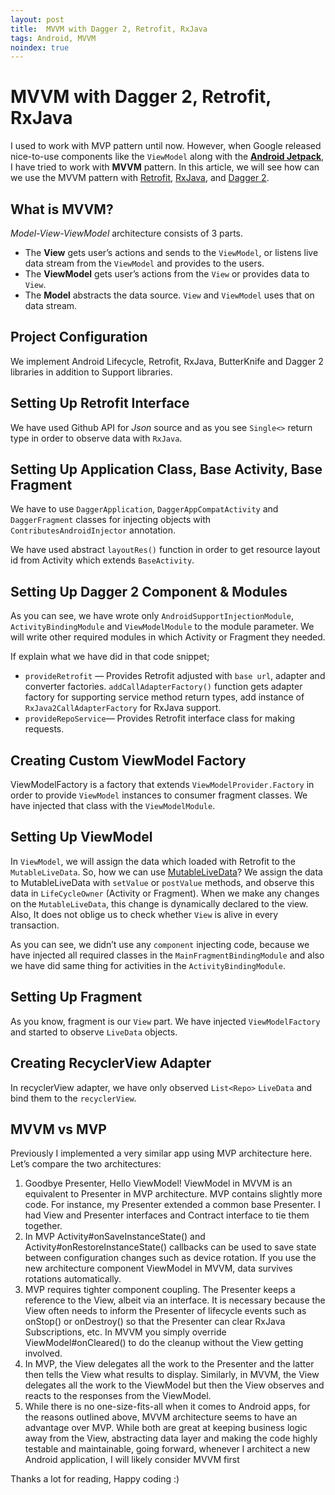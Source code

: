 ```yaml
---
layout: post
title:  MVVM with Dagger 2, Retrofit, RxJava
tags: Android, MVVM 
noindex: true
---
```


MVVM with Dagger 2, Retrofit, RxJava
=====================================================================

I used to work with MVP pattern until now. However, when Google released nice-to-use components like the `ViewModel` along with the [**Android Jetpack**](https://developer.android.com/jetpack/), I have tried to work with **MVVM** pattern. In this article, we will see how can we use the MVVM pattern with [Retrofit](https://github.com/square/retrofit), [RxJava](https://github.com/ReactiveX/RxJava), and [Dagger 2](https://github.com/google/dagger).

What is MVVM?
-------------

_Model-View-ViewModel_ architecture consists of 3 parts.

*   The **View** gets user’s actions and sends to the `ViewModel`, or listens live data stream from the `ViewModel` and provides to the users.
*   The **ViewModel** gets user’s actions from the `View` or provides data to `View`.
*   The **Model** abstracts the data source. `View` and `ViewModel` uses that on data stream.

Project Configuration
---------------------

We implement Android Lifecycle, Retrofit, RxJava, ButterKnife and Dagger 2 libraries in addition to Support libraries.



Setting Up Retrofit Interface
-----------------------------

We have used Github API for _Json_ source and as you see `Single<>` return type in order to observe data with `RxJava`.

<script src="https://gist.github.com/Chromicle/70d99c35f6b28984c912e52addfd4423.js"></script>

Setting Up Application Class, Base Activity, Base Fragment
----------------------------------------------------------

We have to use `DaggerApplication`, `DaggerAppCompatActivity` and `DaggerFragment` classes for injecting objects with `ContributesAndroidInjector` annotation.

<script src="https://gist.github.com/Chromicle/3ced1f5c5ce514110ccd8fc3c9df4e6d.js"></script>

<script src="https://gist.github.com/Chromicle/ad7233980ccbf8639abc82b4c31cc5f7.js"></script>
We have used abstract `layoutRes()` function in order to get resource layout id from Activity which extends `BaseActivity`.
<script src="https://gist.github.com/Chromicle/c2020f1aec05e385783f77b3c362c3de.js"></script>

Setting Up Dagger 2 Component & Modules
---------------------------------------
<script src="https://gist.github.com/Chromicle/9dff782d9801caddeab827490f2c55bf.js"></script>

As you can see, we have wrote only `AndroidSupportInjectionModule`, `ActivityBindingModule` and `ViewModelModule` to the module parameter. We will write other required modules in which Activity or Fragment they needed.

If explain what we have did in that code snippet;

*   `provideRetrofit` — Provides Retrofit adjusted with `base url`, adapter and converter factories. `addCallAdapterFactory()` function gets adapter factory for supporting service method return types, add instance of `RxJava2CallAdapterFactory`  for RxJava support.
*   `provideRepoService`— Provides Retrofit interface class for making requests.

<script src="https://gist.github.com/Chromicle/3aab7323c9afb4312b3e43a2c20254fc.js"></script>

Creating Custom ViewModel Factory
---------------------------------

ViewModelFactory is a factory that extends `ViewModelProvider.Factory` in order to provide `ViewModel` instances to consumer fragment classes. We have injected that class with the `ViewModelModule`.

<script src="https://gist.github.com/Chromicle/70d0a83b9b1f1f1959446f8af9dd59f8.js"></script>

Setting Up ViewModel
--------------------

In `ViewModel`, we will assign the data which loaded with Retrofit to the `MutableLiveData`. So, how we can use [MutableLiveData](https://developer.android.com/reference/android/arch/lifecycle/MutableLiveData)? We assign the data to MutableLiveData with `setValue` or `postValue` methods, and observe this data in `LifeCycleOwner` (Activity or Fragment). When we make any changes on the `MutableLiveData`, this change is dynamically declared to the view. Also, It does not oblige us to check whether `View` is alive in every transaction.

<script src="https://gist.github.com/Chromicle/b04ebb6a267d2d40a8c5f6989a4d7bc5.js"></script>

As you can see, we didn’t use any `component` injecting code, because we have injected all required classes in the `MainFragmentBindingModule` and also we have did same thing for activities in the `ActivityBindingModule`.

Setting Up Fragment
-------------------

As you know, fragment is our `View` part. We have injected `ViewModelFactory` and started to observe `LiveData` objects.

<script src="https://gist.github.com/Chromicle/facff74cdba76330c8c70fb768d6eb88.js"></script>

Creating RecyclerView Adapter
-----------------------------

In recyclerView adapter, we have only observed `List<Repo>` `LiveData` and bind them to the `recyclerView`.

<script src="https://gist.github.com/Chromicle/429b1ff54c460f4f740a0053cc8f5500.js"></script>

MVVM vs MVP
-----------------------------


Previously I implemented a very similar app using MVP architecture here. Let’s compare the two architectures:
1. Goodbye Presenter, Hello ViewModel! ViewModel in MVVM is an equivalent to Presenter in MVP architecture.
MVP contains slightly more code. For instance, my Presenter extended a common base Presenter. I had View and Presenter interfaces and Contract interface to tie them together.
2. In MVP Activity#onSaveInstanceState() and Activity#onRestoreInstanceState() callbacks can be used to save state between configuration changes such as device rotation. If you use the new architecture component ViewModel in MVVM, data survives rotations automatically.
3. MVP requires tighter component coupling. The Presenter keeps a reference to the View, albeit via an interface. It is necessary because the View often needs to inform the Presenter of lifecycle events such as onStop() or onDestroy() so that the Presenter can clear RxJava Subscriptions, etc. In MVVM you simply override ViewModel#onCleared() to do the cleanup without the View getting involved.
4. In MVP, the View delegates all the work to the Presenter and the latter then tells the View what results to display. Similarly, in MVVM, the View delegates all the work to the ViewModel but then the View observes and reacts to the responses from the ViewModel.
5. While there is no one-size-fits-all when it comes to Android apps, for the reasons outlined above, MVVM architecture seems to have an advantage over MVP. While both are great at keeping business logic away from the View, abstracting data layer and making the code highly testable and maintainable, going forward, whenever I architect a new Android application, I will likely consider MVVM first

Thanks a lot for reading, Happy coding :)